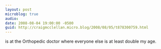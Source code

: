```yaml
---
layout: post
microblog: true
audio: 
date: 2008-08-04 19:00:00 -0500
guid: http://craigmcclellan.micro.blog/2008/08/05/t878300759.html
---
```

is at the Orthopedic doctor where everyone else is at least double my age.
